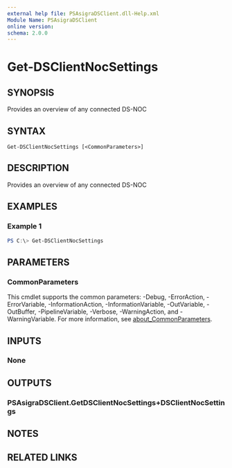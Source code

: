 ```yaml
---
external help file: PSAsigraDSClient.dll-Help.xml
Module Name: PSAsigraDSClient
online version:
schema: 2.0.0
---
```


# Get-DSClientNocSettings

## SYNOPSIS
Provides an overview of any connected DS-NOC

## SYNTAX

```
Get-DSClientNocSettings [<CommonParameters>]
```

## DESCRIPTION
Provides an overview of any connected DS-NOC

## EXAMPLES

### Example 1
```powershell
PS C:\> Get-DSClientNocSettings
```

## PARAMETERS

### CommonParameters
This cmdlet supports the common parameters: -Debug, -ErrorAction, -ErrorVariable, -InformationAction, -InformationVariable, -OutVariable, -OutBuffer, -PipelineVariable, -Verbose, -WarningAction, and -WarningVariable. For more information, see [about_CommonParameters](http://go.microsoft.com/fwlink/?LinkID=113216).

## INPUTS

### None

## OUTPUTS

### PSAsigraDSClient.GetDSClientNocSettings+DSClientNocSettings

## NOTES

## RELATED LINKS
